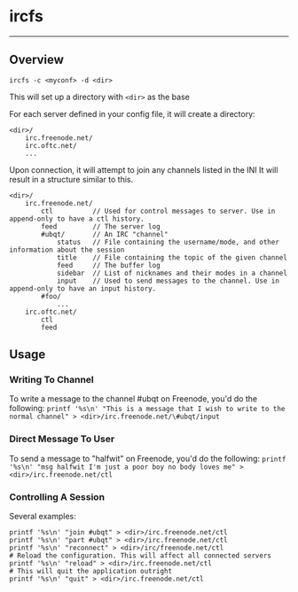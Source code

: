 # ircfs
--------

## Overview

`ircfs -c <myconf> -d <dir>`

This will set up a directory with `<dir>` as the base

For each server defined in your config file, it will create a directory:

```
<dir>/
	irc.freenode.net/
	irc.oftc.net/
	...
```

Upon connection, it will attempt to join any channels listed in the INI
It will result in a structure similar to this.

```
<dir>/
	irc.freenode.net/
		ctl          // Used for control messages to server. Use in append-only to have a ctl history.
		feed         // The server log
		#ubqt/       // An IRC "channel"
			status   // File containing the username/mode, and other information about the session
			title    // File containing the topic of the given channel
			feed     // The buffer log
			sidebar  // List of nicknames and their modes in a channel
			input    // Used to send messages to the channel. Use in append-only to have an input history.
		#foo/
			...
	irc.oftc.net/
		ctl
		feed
```

## Usage

### Writing To Channel

To write a message to the channel #ubqt on Freenode, you'd do the following:
`printf '%s\n' "This is a message that I wish to write to the normal channel" > <dir>/irc.freenode.net/\#ubqt/input`

### Direct Message To User

To send a message to "halfwit" on Freenode, you'd do the following:
`printf '%s\n' "msg halfwit I'm just a poor boy no body loves me" > <dir>/irc.freenode.net/ctl`

### Controlling A Session

Several examples:
```
printf '%s\n' "join #ubqt" > <dir>/irc.freenode.net/ctl
printf '%s\n' "part #ubqt" > <dir>/irc.freenode.net/ctl
printf '%s\n' "reconnect" > <dir>/irc/freenode.net/ctl
# Reload the configuration. This will affect all connected servers
printf '%s\n' "reload" > <dir>/irc.freenode.net/ctl 
# This will quit the application outright
printf '%s\n' "quit" > <dir>/irc.freenode.net/ctl
```

